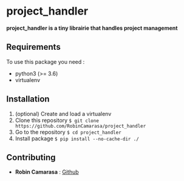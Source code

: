 # project_handler

**project_handler is a tiny librairie that handles project management**

## Requirements

To use this package you need :

- python3 (>= 3.6)
- virtualenv

## Installation

1. (optional) Create and load a virtualenv
2. Clone this repository 
``` $ git clone https://github.com/RobinCamarasa/project_handler ```
3. Go to the repository ```$ cd project_handler ```
4. Install package ```$ pip install --no-cache-dir ./```

## Contributing

- **Robin Camarasa** : [Github](https://robincamarasa.github.io)
